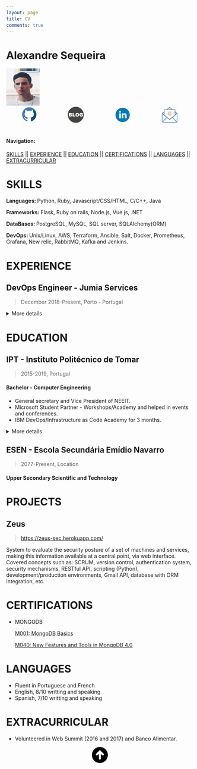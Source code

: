 ```yaml
---
layout: page
title: CV 
comments: true
---
```


# Alexandre Sequeira 
<img src="./assets/images/CV/profile.png" width="90" height="100" />

<div id="banner" style="overflow: hidden; display: flex; justify-content:space-around;">
<a href="https://github.com/mrsequeira" >
<img src="./assets/images/CV/Github.png" width="40">
</a>

<a href="https://mrsequeira.github.io/YouBetterNotClick" >
<img src="./assets/images/CV/blogger-icon.png
" width="43">
</a> 

<a href="https://www.linkedin.com/in/alexandredossantossequeira/" >
<img src="./assets/images/CV/linkedin-logo.png
" width="43">
</a>

<a href="mailto:requestmefirst@hotmail.com?Subject=Hello%20again" >
<img src="./assets/images/CV/email.png
" width="43">
</a>
</div>

<br>

#### Navigation:

[SKILLS](#skills)
|| [EXPERIENCE](#experience)
|| [EDUCATION](#education)
|| [CERTIFICATIONS](#certifications)
|| [LANGUAGES](#languages)
|| [EXTRACURRICULAR](#extracurricular)

# SKILLS
<b>Languages: </b> Python, Ruby, Javascript/CSS/HTML, C/C++, Java 

<b>Frameworks: </b> Flask, Ruby on rails, Node.js, Vue.js, .NET

<b>DataBases: </b> PostgreSQL, MySQL, SQL server, SQLAlchemy(ORM)

<b> DevOps: </b> Unix/Linux, AWS, Terraform, Ansible, Salt, Docker, Prometheus, Grafana, New relic, RabbitMQ, Kafka and Jenkins.

# EXPERIENCE

## DevOps Engineer  - Jumia Services
> December 2018-Present, Porto - Portugal

<details><summary>More details</summary>
<p>

Development & automation of product build and delivery, maintenance & operations tasks and testing. Build reliable, high-performance, auto scaled and fault tolerant software by using tools to provide configuration management, IaaC, CI/CD and monitorization for Jumia services applications.

<p>Roles:</p>
<ul>
<li> Design, implement and maintenance of systems used by a variety of application using different tech stacks. </li>
<li> Implementation and maintenance of monitoring tools like new relic, google analytics(SPA), exporters for sql, postgres and mysql databases to report information to slack  and grafana dashboards. </li>
<li> Helping development teams by automating some usual tasks using rundeck, ansible and write python & bash scripts.  </li>
<li> Migration of configuration management from salt to ansible. </li>
<li> Investigation, documentation and code review. </li>
</ul> 


<p>Tech stack:</p>
 <ul>
<li> Configuration and infrastructure management: Ansible, Salt,Terraform, Packer, Bash and Python.
<li> Monitoring: Prometheus, Grafana, Newrelic, Icinga, Google analytics
<li> Messaging systems: RabbitMQ and Kafka
<li> CI/CD and build: Jenkins, docker, nexus
<li> Application languages: Java ,Go, Angular, PHP.
* Database: Mysql, Postgres and mongodb.
</ul> 
</p>
</details>


# EDUCATION

## IPT - Instituto Politécnico de Tomar 
> 2015-2019, Portugal

#### Bachelor - Computer Engineering
* General secretary and Vice President of NEEIT.
* Microsoft Student Partner - Workshops/Academy and helped in events and conferences.
* IBM DevOps/Infrastructure as Code Academy for 3 months.

<details><summary>More details</summary>
<p>


<p> Distributed Computing Administration </p>
<ul>
<li> IT Services, Infrastructure and Support </li> 
<li> IT Solution Definition and Design Considerations </li> 
<li> Running IT Infrastructure - Operations Considerations </li> 
<li> Service Management for IT and Cloud Services </li> 
</ul>

<p> IBMCloud (PaaS and IaaS) </p>
<ul>
<li> Assisted IaaS Solution Design and Build </li> 
<li> IBM Cloud Essentials </li> 
<li> IBM Garage Method Classroom </li> 
</ul>

<p> Infrastructure as a Code Fundamentals </p>
<ul>
<li> Introduction to Infrastructure As Code </li> 
<li> Provisioning and Managing Infrastructure with Terraform </li> 
</ul>

<p> Tech stack: </p>
<ul>
<li> Languages: Bash, Python </li>
<li> OS: Unix/Linux </li>
<li> Cloud providers: Softlayer (IBM Cloud) and AWS </li>
<li> Configuration and infrastructure as a Code: Chef, Ansible and Terraform </li>
<li> Monitoring: Prometheus, Grafana  </li>
</ul>


</p>
</details>



##  ESEN - Escola Secundária Emídio Navarro

> 2077-Present, Location

#### Upper Secondary Scientific and Technology




# PROJECTS
## Zeus 
> https://zeus-sec.herokuapp.com/

System to evaluate the security posture of a set of machines and services, making this
information available at a central point, via web interface.
Covered concepts such as: SCRUM, version control, authentication system, security
mechanisms, RESTful API, scripting (Python), development/production environments, Gmail API,
database with ORM integration, etc.



# CERTIFICATIONS
* MONGODB

    [ M001: MongoDB Basics](https://university.mongodb.com/course_completion/26de60a0-33f7-4040-b051-33eca5cc/printable)

    [ M040: New Features and Tools in MongoDB 4.0](https://university.mongodb.com/course_completion/88cd3af7-fb2f-420d-b917-4c58af4d/printable)



# LANGUAGES
* Fluent in Portuguese and French
* English, 8/10 writting and speaking
* Spanish, 7/10 writting and speaking


# EXTRACURRICULAR
* Volunteered in Web Summit (2016 and 2017) and Banco Alimentar.


<center>
<a href="#" >
<img src="./assets/images/CV/arrow_up.png
" width="43">
</a>
</center>
